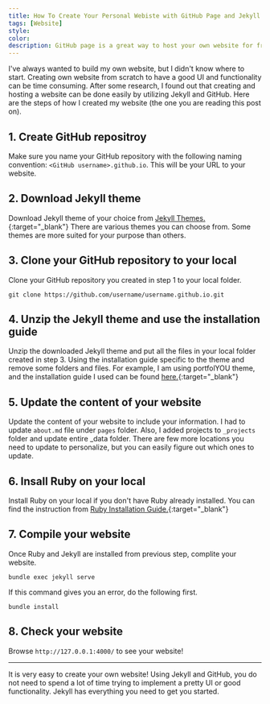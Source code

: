 ```yaml
---
title: How To Create Your Personal Webiste with GitHub Page and Jekyll
tags: [Website]
style: 
color: 
description: GitHub page is a great way to host your own website for free. Creating your personal website is easy with GitHub and Jekyll.
---
```


I've always wanted to build my own website, but I didn't know where to start. Creating own website from scratch to have a good UI and functionality can be time consuming. After some research, I found out that creating and hosting a website can be done easily by utilizing Jekyll and GitHub. Here are the steps of how I created my website (the one you are reading this post on).

## 1. Create GitHub repositroy
Make sure you name your GitHub repository with the following naming convention: `<GitHub username>.github.io`. This will be your URL to your website. 

## 2. Download Jekyll theme
Download Jekyll theme of your choice from [Jekyll Themes.](https://jekyll-themes.com){:target="_blank"} There are various themes you can choose from. Some themes are more suited for your purpose than others. 

## 3. Clone your GitHub repository to your local
Clone your GitHub repository you created in step 1 to your local folder. 
```
git clone https://github.com/username/username.github.io.git
```

## 4. Unzip the Jekyll theme and use the installation guide
Unzip the downloaded Jekyll theme and put all the files in your local folder created in step 3. Using the installation guide specific to the theme and remove some folders and files. For example, I am using portfolYOU theme, and the installation guide I used can be found [here.](https://youssefraafatnasry.me/portfolYOU/docs/){:target="_blank"}

## 5. Update the content of your website
Update the content of your website to include your information. I had to update `about.md` file under `pages` folder. Also, I added projects to `_projects` folder and update entire _data folder. There are few more locations you need to update to personalize, but you can easily figure out which ones to update.

## 6. Insall Ruby on your local
Install Ruby on your local if you don't have Ruby already installed. You can find the instruction from [Ruby Installation Guide.](https://jekyllrb.com/docs/installation/){:target="_blank"}

## 7. Compile your website
Once Ruby and Jekyll are installed from previous step, complite your website.
```
bundle exec jekyll serve
```
If this command gives you an error, do the following first.
```
bundle install
```

## 8. Check your website
Browse `http://127.0.0.1:4000/` to see your website!

---
It is very easy to create your own website! Using Jekyll and GitHub, you do not need to spend a lot of time trying to implement a pretty UI or good functionality. Jekyll has everything you need to get you started.